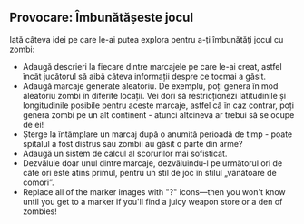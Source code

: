 ## Provocare: Îmbunătășeste jocul

Iată câteva idei pe care le-ai putea explora pentru a-ți îmbunătăți jocul cu zombi:

+ Adaugă descrieri la fiecare dintre marcajele pe care le-ai creat, astfel încât jucătorul să aibă câteva informații despre ce tocmai a găsit.
+ Adaugă marcaje generate aleatoriu. De exemplu, poți genera în mod aleatoriu zombi în diferite locații. Vei dori să restricționezi latitudinile și longitudinile posibile pentru aceste marcaje, astfel că în caz contrar, poți genera zombi pe un alt continent - atunci altcineva ar trebui să se ocupe de ei!
+ Șterge la întâmplare un marcaj după o anumită perioadă de timp - poate spitalul a fost distrus sau zombii au găsit o parte din arme?
+ Adaugă un sistem de calcul al scorurilor mai sofisticat.
+ Dezvăluie doar unul dintre marcaje, dezvăluindu-l pe următorul ori de câte ori este atins primul, pentru un stil de joc în stilul „vânătoare de comori”.
+ Replace all of the marker images with "?" icons—then you won't know until you get to a marker if you'll find a juicy weapon store or a den of zombies!